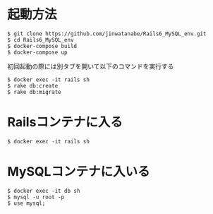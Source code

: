 # 起動方法

```
$ git clone https://github.com/jinwatanabe/Rails6_MySQL_env.git
$ cd Rails6_MySQL_env
$ docker-compose build
$ docker-compose up
```

初回起動の際には別タブを開いて以下のコマンドを実行する

```
$ docker exec -it rails sh
$ rake db:create
$ rake db:migrate
```

# Railsコンテナに入る

```
$ docker exec -it rails sh
```

# MySQLコンテナに入いる

```
$ docker exec -it db sh
$ mysql -u root -p
$ use mysql;
```
